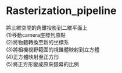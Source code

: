 # Rasterization_pipeline
將三維空間的角錐投影到二維平面上  
(1)移動camera座標到原點  
(2)將物體轉換至新的坐標系  
(3)將相機視野範圍的視錐體映射到立方體  
(4)正方體映射至正方形  
(5)將正方形變成原來銀幕的比例  
